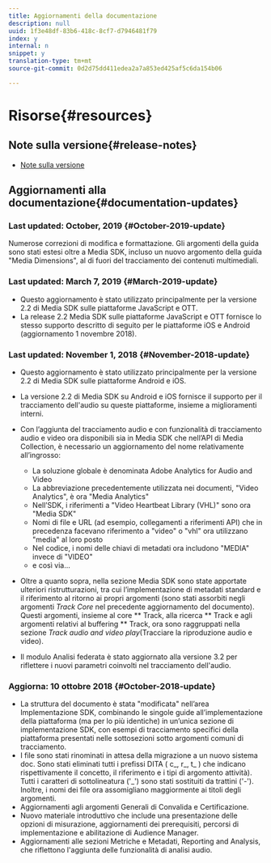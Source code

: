 ```yaml
---
title: Aggiornamenti della documentazione
description: null
uuid: 1f3e48df-83b6-418c-8cf7-d7946481f79
index: y
internal: n
snippet: y
translation-type: tm+mt
source-git-commit: 0d2d75dd411edea2a7a853ed425af5c6da154b06

---
```



# Risorse{#resources}

## Note sulla versione{#release-notes} 

* [Note sulla versione](https://docs.adobe.com/content/help/en/release-notes/experience-cloud/current.html)

## Aggiornamenti alla documentazione{#documentation-updates}

### Last updated: October, 2019 {#October-2019-update}

Numerose correzioni di modifica e formattazione.
Gli argomenti della guida sono stati estesi oltre a Media SDK, incluso un nuovo argomento della guida "Media Dimensions", al di fuori del tracciamento dei contenuti multimediali.


### Last updated: March 7, 2019 {#March-2019-update}

* Questo aggiornamento è stato utilizzato principalmente per la versione 2.2 di Media SDK sulle piattaforme JavaScript e OTT.
* La release 2.2 Media SDK sulle piattaforme JavaScript e OTT fornisce lo stesso supporto descritto di seguito per le piattaforme iOS e Android (aggiornamento 1 novembre 2018).

### Last updated: November 1, 2018 {#November-2018-update}

* Questo aggiornamento è stato utilizzato principalmente per la versione 2.2 di Media SDK sulle piattaforme Android e iOS.
* La versione 2.2 di Media SDK su Android e iOS fornisce il supporto per il tracciamento dell'audio su queste piattaforme, insieme a miglioramenti interni.
* Con l’aggiunta del tracciamento audio e con funzionalità di tracciamento audio e video ora disponibili sia in Media SDK che nell’API di Media Collection, è necessario un aggiornamento del nome relativamente all’ingrosso:

   * La soluzione globale è denominata Adobe Analytics for Audio and Video
   * La abbreviazione precedentemente utilizzata nei documenti, "Video Analytics", è ora "Media Analytics"
   * Nell’SDK, i riferimenti a "Video Heartbeat Library (VHL)" sono ora "Media SDK"
   * Nomi di file e URL (ad esempio, collegamenti a riferimenti API) che in precedenza facevano riferimento a "video" o "vhl" ora utilizzano "media" al loro posto
   * Nel codice, i nomi delle chiavi di metadati ora includono "MEDIA" invece di "VIDEO"
   * e così via...

* Oltre a quanto sopra, nella sezione Media SDK sono state apportate ulteriori ristrutturazioni, tra cui l’implementazione di metadati standard e il riferimento al ritorno ai propri argomenti (sono stati assorbiti negli argomenti *Track Core* nel precedente aggiornamento del documento). Questi argomenti, insieme al core ** Track, alla ricerca ** Track e agli argomenti relativi al buffering ** Track, ora sono raggruppati nella sezione *Track audio and video play*(Tracciare la riproduzione audio e video).

* Il modulo Analisi federata è stato aggiornato alla versione 3.2 per riflettere i nuovi parametri coinvolti nel tracciamento dell'audio.

### Aggiorna: 10 ottobre 2018 {#October-2018-update}

* La struttura del documento è stata "modificata" nell’area Implementazione SDK, combinando le singole guide all’implementazione della piattaforma (ma per lo più identiche) in un’unica sezione di implementazione SDK, con esempi di tracciamento specifici della piattaforma presentati nelle sottosezioni sotto argomenti comuni di tracciamento.
* I file sono stati rinominati in attesa della migrazione a un nuovo sistema doc. Sono stati eliminati tutti i prefissi DITA ( c_, r_, t_ ) che indicano rispettivamente il concetto, il riferimento e i tipi di argomento attività). Tutti i caratteri di sottolineatura ('_') sono stati sostituiti da trattini ('-'). Inoltre, i nomi dei file ora assomigliano maggiormente ai titoli degli argomenti.
* Aggiornamenti agli argomenti Generali di Convalida e Certificazione.
* Nuovo materiale introduttivo che include una presentazione delle opzioni di misurazione, aggiornamenti dei prerequisiti, percorsi di implementazione e abilitazione di Audience Manager.
* Aggiornamenti alle sezioni Metriche e Metadati, Reporting and Analysis, che riflettono l'aggiunta delle funzionalità di analisi audio.
